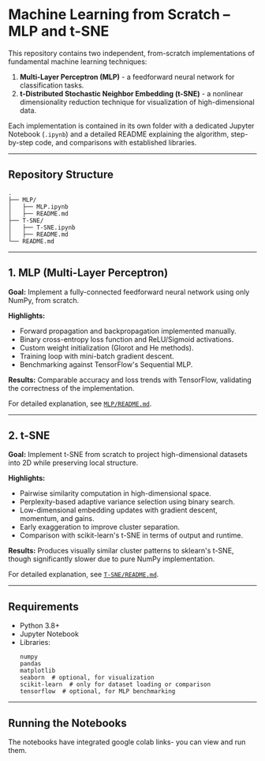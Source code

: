 
# Machine Learning from Scratch – MLP and t-SNE

This repository contains two independent, from-scratch implementations of fundamental machine learning techniques:

1. **Multi-Layer Perceptron (MLP)** - a feedforward neural network for classification tasks.
2. **t-Distributed Stochastic Neighbor Embedding (t-SNE)** - a nonlinear dimensionality reduction technique for visualization of high-dimensional data.

Each implementation is contained in its own folder with a dedicated Jupyter Notebook (`.ipynb`) and a detailed README explaining the algorithm, step-by-step code, and comparisons with established libraries.

---

## Repository Structure

```
.
├── MLP/
│   ├── MLP.ipynb
│   ├── README.md
├── T-SNE/
│   ├── T-SNE.ipynb
│   ├── README.md
└── README.md
```

---

## 1. MLP (Multi-Layer Perceptron)

**Goal:** Implement a fully-connected feedforward neural network using only NumPy, from scratch.

**Highlights:**
- Forward propagation and backpropagation implemented manually.
- Binary cross-entropy loss function and ReLU/Sigmoid activations.
- Custom weight initialization (Glorot and He methods).
- Training loop with mini-batch gradient descent.
- Benchmarking against TensorFlow's Sequential MLP.

**Results:** Comparable accuracy and loss trends with TensorFlow, validating the correctness of the implementation.

For detailed explanation, see [`MLP/README.md`](MLP/MLP%20(MULTI-LAYER%20PERCEPTRON)%20FROM%20SCRATCH.md).

---

## 2. t-SNE

**Goal:** Implement t-SNE from scratch to project high-dimensional datasets into 2D while preserving local structure.

**Highlights:**
- Pairwise similarity computation in high-dimensional space.
- Perplexity-based adaptive variance selection using binary search.
- Low-dimensional embedding updates with gradient descent, momentum, and gains.
- Early exaggeration to improve cluster separation.
- Comparison with scikit-learn's t-SNE in terms of output and runtime.

**Results:** Produces visually similar cluster patterns to sklearn's t-SNE, though significantly slower due to pure NumPy implementation.

For detailed explanation, see [`T-SNE/README.md`](T-SNE/t-sne_readme.md).

---

## Requirements

- Python 3.8+
- Jupyter Notebook
- Libraries:
  ```
  numpy
  pandas
  matplotlib
  seaborn  # optional, for visualization
  scikit-learn  # only for dataset loading or comparison
  tensorflow  # optional, for MLP benchmarking
  ```

---

## Running the Notebooks

The notebooks have integrated google colab links- you can view and run them.
